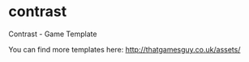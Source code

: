 # contrast
Contrast - Game Template

You can find more templates here: http://thatgamesguy.co.uk/assets/
